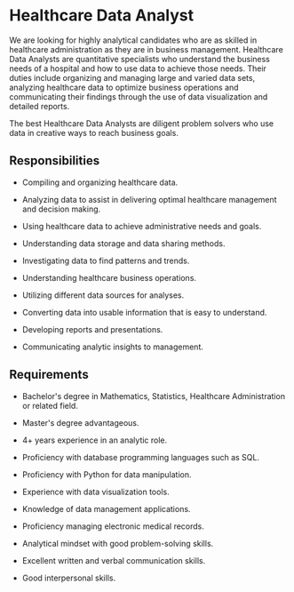 # Healthcare Data Analyst

We are looking for highly analytical candidates who are as skilled in healthcare administration as they are in business management. Healthcare Data Analysts are quantitative specialists who understand the business needs of a hospital and how to use data to achieve those needs. Their duties include organizing and managing large and varied data sets, analyzing healthcare data to optimize business operations and communicating their findings through the use of data visualization and detailed reports.

The best Healthcare Data Analysts are diligent problem solvers who use data in creative ways to reach business goals.

## Responsibilities

* Compiling and organizing healthcare data.

* Analyzing data to assist in delivering optimal healthcare management and decision making.

* Using healthcare data to achieve administrative needs and goals.

* Understanding data storage and data sharing methods.

* Investigating data to find patterns and trends.

* Understanding healthcare business operations.

* Utilizing different data sources for analyses.

* Converting data into usable information that is easy to understand.

* Developing reports and presentations.

* Communicating analytic insights to management.

## Requirements

* Bachelor's degree in Mathematics, Statistics, Healthcare Administration or related field.

* Master's degree advantageous.

* 4+ years experience in an analytic role.

* Proficiency with database programming languages such as SQL.

* Proficiency with Python for data manipulation.

* Experience with data visualization tools.

* Knowledge of data management applications.

* Proficiency managing electronic medical records.

* Analytical mindset with good problem-solving skills.

* Excellent written and verbal communication skills.

* Good interpersonal skills.

